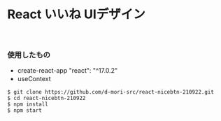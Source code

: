 # React いいね UIデザイン
　
### 使用したもの
- create-react-app "react": "^17.0.2"
- useContext
　
```
$ git clone https://github.com/d-mori-src/react-nicebtn-210922.git
$ cd react-nicebtn-210922
$ npm install
$ npm start
```